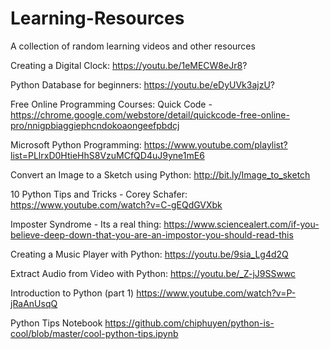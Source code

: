# Learning-Resources
A collection of random learning videos and other resources


Creating a Digital Clock:
https://youtu.be/1eMECW8eJr8?

Python Database for beginners:
https://youtu.be/eDyUVk3ajzU?

Free Online Programming Courses:
Quick Code - https://chrome.google.com/webstore/detail/quickcode-free-online-pro/nnigpbiaggiephcndokoaongeefpbdcj

Microsoft Python Programming:
https://www.youtube.com/playlist?list=PLlrxD0HtieHhS8VzuMCfQD4uJ9yne1mE6

Convert an Image to a Sketch using Python:
http://bit.ly/Image_to_sketch

10 Python Tips and Tricks - Corey Schafer:
https://www.youtube.com/watch?v=C-gEQdGVXbk

Imposter Syndrome - Its a real thing:
https://www.sciencealert.com/if-you-believe-deep-down-that-you-are-an-impostor-you-should-read-this

Creating a Music Player with Python:
https://youtu.be/9sia_Lg4d2Q

Extract Audio from Video with Python:
https://youtu.be/_Z-jJ9SSwwc

Introduction to Python (part 1)
https://www.youtube.com/watch?v=P-jRaAnUsqQ

Python Tips Notebook
https://github.com/chiphuyen/python-is-cool/blob/master/cool-python-tips.ipynb
